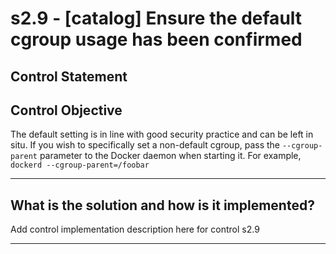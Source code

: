 # s2.9 - \[catalog\] Ensure the default cgroup usage has been confirmed

## Control Statement

## Control Objective

The default setting is in line with good security practice and can be left in situ. If you wish to specifically set a non-default cgroup, pass the `--cgroup-parent` parameter to the Docker daemon when starting it.    For example,  ```  dockerd --cgroup-parent=/foobar  ```

______________________________________________________________________

## What is the solution and how is it implemented?

Add control implementation description here for control s2.9

______________________________________________________________________
